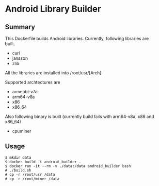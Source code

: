 # Android Library Builder
## Summary
This Dockerfile builds Android libraries. Currently, following libraries are built.

+ curl
+ jansson
+ zlib

All the libraries are installed into /root/usr/[Arch]


Supported archtectures are

+ armeabi-v7a
+ arm64-v8a
+ x86
+ x86_64


Also following binary is built (currently build fails with arm64-v8a, x86 and x86_64)

+ cpuminer


## Usage

```
$ mkdir data
$ docker build -t android_builder .
$ docker run -it --rm -v ./data:/data android_builder bash
# ./build.sh
# cp -r /root/usr /data
# cp -r /root/miner /data
```
